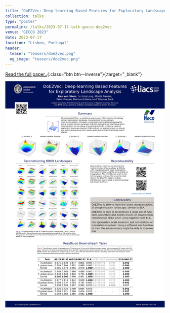 ```yaml
---
title: "DoE2Vec: Deep-learning Based Features for Exploratory Landscape Analysis"
collection: talks
type: "poster"
permalink: /talks/2023-07-17-talk-gecco-doe2vec
venue: "GECCO 2023"
date: 2023-07-17
location: "Lisbon, Portugal"
header:
  teaser: "teasers/doe2vec.png"
  og_image: "teasers/doe2vec.png"
---
```



[Read the full paper..](https://arxiv.org/abs/2304.01219){:class="btn btn--inverse"}{:target="_blank"}


![](../files/GECCO_Doe2Vec_Poster_submitted.jpg)